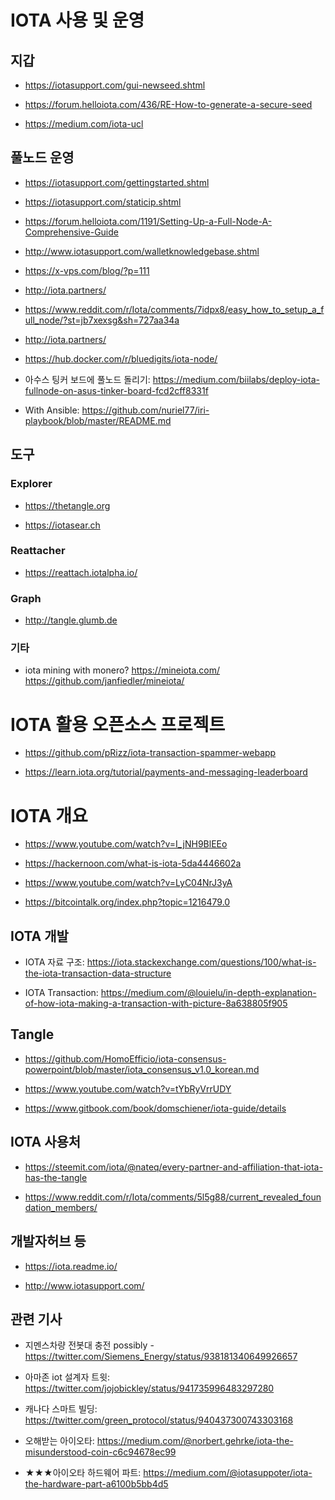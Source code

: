 # IOTA 사용 및 운영

## 지갑

- https://iotasupport.com/gui-newseed.shtml

- https://forum.helloiota.com/436/RE-How-to-generate-a-secure-seed

- https://medium.com/iota-ucl

## 풀노드 운영

- https://iotasupport.com/gettingstarted.shtml

- https://iotasupport.com/staticip.shtml

- https://forum.helloiota.com/1191/Setting-Up-a-Full-Node-A-Comprehensive-Guide

- http://www.iotasupport.com/walletknowledgebase.shtml

- https://x-vps.com/blog/?p=111

- http://iota.partners/

- https://www.reddit.com/r/Iota/comments/7idpx8/easy_how_to_setup_a_full_node/?st=jb7xexsg&sh=727aa34a

- http://iota.partners/

- https://hub.docker.com/r/bluedigits/iota-node/

- 아수스 팅커 보드에 풀노드 돌리기: https://medium.com/biilabs/deploy-iota-fullnode-on-asus-tinker-board-fcd2cff8331f

- With Ansible: https://github.com/nuriel77/iri-playbook/blob/master/README.md



## 도구

### Explorer

- https://thetangle.org

- https://iotasear.ch

### Reattacher

- https://reattach.iotalpha.io/

### Graph

- http://tangle.glumb.de

### 기타

- iota mining with monero? https://mineiota.com/ https://github.com/janfiedler/mineiota/ 


# IOTA 활용 오픈소스 프로젝트

- https://github.com/pRizz/iota-transaction-spammer-webapp

- https://learn.iota.org/tutorial/payments-and-messaging-leaderboard



# IOTA 개요

- https://www.youtube.com/watch?v=I_jNH9BlEEo

- https://hackernoon.com/what-is-iota-5da4446602a

- https://www.youtube.com/watch?v=LyC04NrJ3yA

- https://bitcointalk.org/index.php?topic=1216479.0

## IOTA 개발

- IOTA 자료 구조: https://iota.stackexchange.com/questions/100/what-is-the-iota-transaction-data-structure

- IOTA Transaction: https://medium.com/@louielu/in-depth-explanation-of-how-iota-making-a-transaction-with-picture-8a638805f905

## Tangle

- https://github.com/HomoEfficio/iota-consensus-powerpoint/blob/master/iota_consensus_v1.0_korean.md

- https://www.youtube.com/watch?v=tYbRyVrrUDY

- https://www.gitbook.com/book/domschiener/iota-guide/details

## IOTA 사용처

- https://steemit.com/iota/@nateq/every-partner-and-affiliation-that-iota-has-the-tangle

- https://www.reddit.com/r/Iota/comments/5l5g88/current_revealed_foundation_members/

## 개발자허브 등

- https://iota.readme.io/

- http://www.iotasupport.com/

## 관련 기사

- 지멘스차량 전봇대 충전 possibly - https://twitter.com/Siemens_Energy/status/938181340649926657

- 아마존 iot 설계자 트윗: https://twitter.com/jojobickley/status/941735996483297280

- 캐나다 스마트 빌딩: https://twitter.com/green_protocol/status/940437300743303168

- 오해받는 아이오타: https://medium.com/@norbert.gehrke/iota-the-misunderstood-coin-c6c94678ec99

- ★★★아이오타 하드웨어 파트: https://medium.com/@iotasuppoter/iota-the-hardware-part-a6100b5bb4d5




